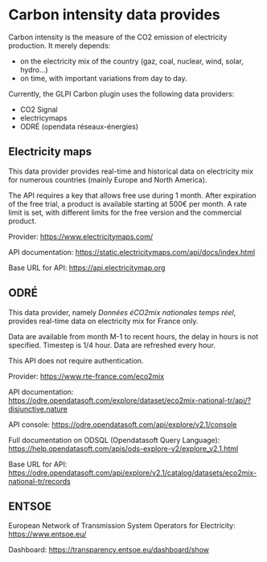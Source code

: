 # Carbon intensity data provides

Carbon intensity is the measure of the CO2 emission of electricity production. It merely depends:
- on the electricity mix of the country (gaz, coal, nuclear, wind, solar, hydro...)
- on time, with important variations from day to day.

Currently, the GLPI Carbon plugin uses the following data providers:
- CO2 Signal
- electricymaps
- ODRÉ (opendata réseaux-énergies)

## Electricity maps

This data provider provides real-time and historical data on electricity mix for numerous countries (mainly Europe and North America).

The API requires a key that allows free use during 1 month. After expiration of the free trial, a product is available starting at 500€ per month. A rate limit is set, with different limits for the free version and the commercial product.

Provider: https://www.electricitymaps.com/

API documentation: https://static.electricitymaps.com/api/docs/index.html

Base URL for API: https://api.electricitymap.org

## ODRÉ

This data provider, namely _Données éCO2mix nationales temps réel_, provides real-time data on electricity mix for France only.

Data are available from month M-1 to recent hours, the delay in hours is not specified. Timestep is 1/4 hour. Data are refreshed every hour.

This API does not require authentication.

Provider: https://www.rte-france.com/eco2mix

API documentation: https://odre.opendatasoft.com/explore/dataset/eco2mix-national-tr/api/?disjunctive.nature

API console: https://odre.opendatasoft.com/api/explore/v2.1/console

Full documentation on ODSQL (Opendatasoft Query Language): https://help.opendatasoft.com/apis/ods-explore-v2/explore_v2.1.html

Base URL for API: https://odre.opendatasoft.com/api/explore/v2.1/catalog/datasets/eco2mix-national-tr/records

## ENTSOE

European Network of Transmission System Operators for Electricity: https://www.entsoe.eu/

Dashboard: https://transparency.entsoe.eu/dashboard/show
